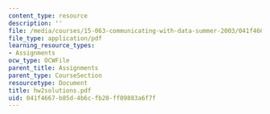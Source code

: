 ```yaml
---
content_type: resource
description: ''
file: /media/courses/15-063-communicating-with-data-summer-2003/041f4667b85d4b6cfb20ff09883a6f7f_hw2solutions.pdf
file_type: application/pdf
learning_resource_types:
- Assignments
ocw_type: OCWFile
parent_title: Assignments
parent_type: CourseSection
resourcetype: Document
title: hw2solutions.pdf
uid: 041f4667-b85d-4b6c-fb20-ff09883a6f7f
---
```

